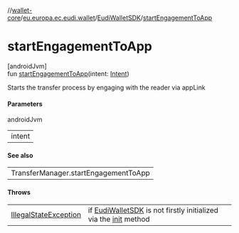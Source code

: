 //[wallet-core](../../../index.md)/[eu.europa.ec.eudi.wallet](../index.md)/[EudiWalletSDK](index.md)/[startEngagementToApp](start-engagement-to-app.md)

# startEngagementToApp

[androidJvm]\
fun [startEngagementToApp](start-engagement-to-app.md)(intent: [Intent](https://developer.android.com/reference/kotlin/android/content/Intent.html))

Starts the transfer process by engaging with the reader via appLink

#### Parameters

androidJvm

| |
|---|
| intent |

#### See also

| |
|---|
| TransferManager.startEngagementToApp |

#### Throws

| | |
|---|---|
| [IllegalStateException](https://kotlinlang.org/api/latest/jvm/stdlib/kotlin/-illegal-state-exception/index.html) | if [EudiWalletSDK](index.md) is not firstly initialized via the [init](init.md) method |
